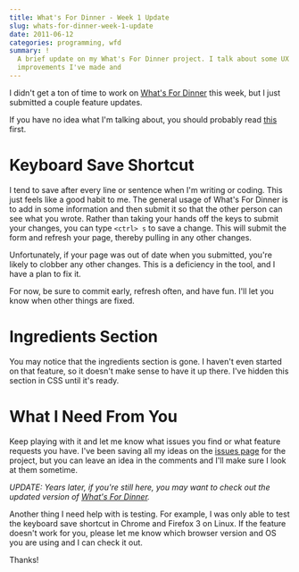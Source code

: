 ```yaml
---
title: What's For Dinner - Week 1 Update
slug: whats-for-dinner-week-1-update
date: 2011-06-12
categories: programming, wfd
summary: !
  A brief update on my What's For Dinner project. I talk about some UX
  improvements I've made and 
---
```


I didn't get a ton of time to work on [What's For Dinner](http://wfd.thedahv.com) this week, but I just submitted a couple feature updates.

If you have no idea what I'm talking about, you should probably read [this](/blog/whats-for-dinner/) first.

# Keyboard Save Shortcut

I tend to save after every line or sentence when I'm writing or coding. This just feels like a good habit to me. The general usage of What's For Dinner is to add in some information and then submit it so that the other person can see what you wrote. Rather than taking your hands off the keys to submit your changes, you can type `<ctrl> s` to save a change. This will submit the form and refresh your page, thereby pulling in any other changes.

Unfortunately, if your page was out of date when you submitted, you're likely to clobber any other changes. This is a deficiency in the tool, and I have a plan to fix it.

For now, be sure to commit early, refresh often, and have fun. I'll let you know when other things are fixed.

# Ingredients Section

You may notice that the ingredients section is gone. I haven't even started on that feature, so it doesn't make sense to have it up there. I've hidden this section in CSS until it's ready.

# What I Need From You

Keep playing with it and let me know what issues you find or what feature requests you have. I've been saving all my ideas on the [issues page](https://github.com/TheDahv/whatsfordinner/issues) for the project, but you can leave an idea in the comments and I'll make sure I look at them sometime.

_UPDATE: Years later, if you're still here, you may want to check out the
updated version of [What's For Dinner](http://www.thedahv.com/projects/)._

Another thing I need help with is testing. For example, I was only able to test the keyboard save shortcut in Chrome and Firefox 3 on Linux. If the feature doesn't work for you, please let me know which browser version and OS you are using and I can check it out.

Thanks!
